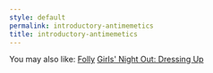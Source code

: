 ```yaml
---
style: default
permalink: introductory-antimemetics
title: introductory-antimemetics
---
```

You may also like:
[Folly](http://scp-wiki.net/folly)
[Girls' Night Out: Dressing Up](http://scp-wiki.net/dressing-up)